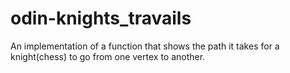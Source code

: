 # odin-knights_travails

An implementation of a function that shows the path it takes for a knight(chess) to go from one vertex to another.

